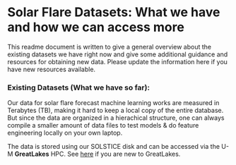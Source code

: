 # Solar Flare Datasets: What we have and how we can access more

This readme document is written to give a general overview about the existing datasets we have right now and give some additional guidance and resources for obtaining new data. Please update the information here if you have new resources available.

### Existing Datasets (What we have so far):

Our data for solar flare forecast machine learning works are measured in Terabytes (TB), making it hard to keep a local copy of the entire database. But since the data are organized in a hierachical structure, one can always compile a smaller amount of data files to test models & do feature engineering locally on your own laptop.

The data is stored using our SOLSTICE disk and can be accessed via the U-M **GreatLakes** HPC. See [here](https://arc.umich.edu/greatlakes/user-guide/) if you are new to GreatLakes.
